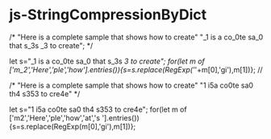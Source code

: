 # js-StringCompressionByDict

/*
"Here is a complete sample that shows how to create"
"_1 is a co_0te sa_0 that s_3s _3 to create";
*/

let s="_1 is a co_0te sa_0 that s_3s _3 to create";
for(let m of ['m_2','Here','ple','how'].entries()){s=s.replace(RegExp('_'+m[0],'gi'),m[1])};
//

/*
"Here is a complete sample that shows how to create"
"1 i5a co0te sa0 th4 s353 to cre4e"
*/

let s="1 i5a co0te sa0 th4 s353 to cre4e";
for(let m of ['m2','Here','ple','how','at','s '].entries()){s=s.replace(RegExp(m[0],'gi'),m[1])};
